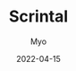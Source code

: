 ---
_id: io79zy80yzu63sg722p0icio79zy8q5e
author: Myo
title: Scrintal
summary: visual networked and mind-mapping note taking app
images:
  - path: "scrintal1.png"
  - path: "scrintal_video.jpg"
  - path: "www.scrintal.com_ (1).png"
  - path: "www.scrintal.com_ (2).png"
  - path: "www.scrintal.com_.png"
features:
- "Excellent UX design - https://youtu.be/Ge21_flr5dU"
categories:
- Project Research
tags:
- "Note-taking"
platforms:
- Web
- Mac
- Win
- Linux
fields:
- General and Interdisciplinary
- Medicine
- Computer Science
- Philosophy
- Mathematics
- Life Science
- Physical Science
- Earth Science
- Space Science
- Social Science
- Languages
- Business
- History and Arts
- Engineering
links:
- name: www.scrintal.com
  link: https://www.scrintal.com/
date: '2022-04-15'

---